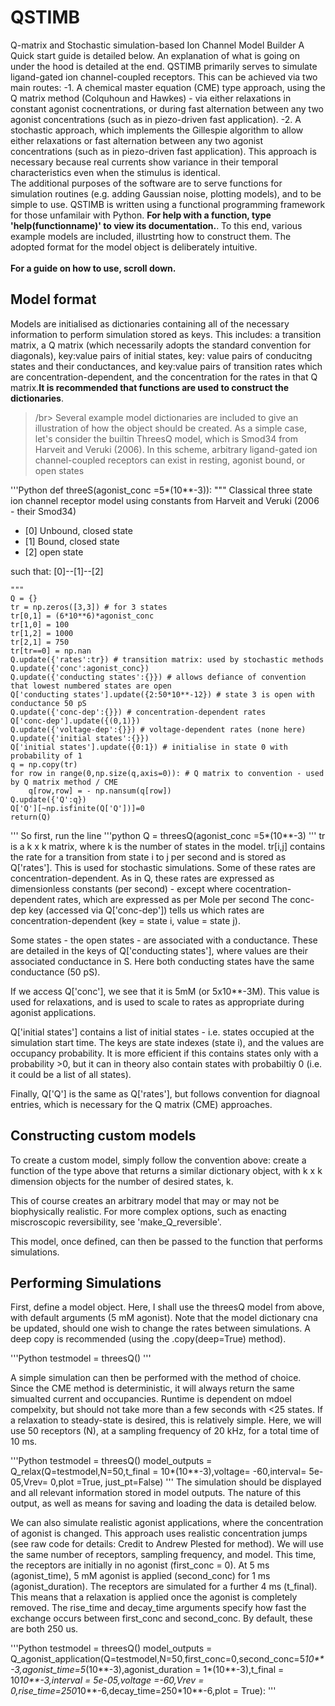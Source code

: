 # QSTIMB
Q-matrix and Stochastic simulation-based Ion Channel Model Builder
A Quick start guide is detailed below. An explanation of what is going on under the hood is detailed at the end.
QSTIMB primarily serves to simulate ligand-gated ion channel-coupled receptors. This can be achieved via two main routes:
-1. A chemical master equation (CME) type approach, using the Q matrix method (Colquhoun and Hawkes) - via either relaxations in constant agonist cocnentrations, or during fast alternation between any two agonist concentrations (such as in piezo-driven fast application).
-2. A stochastic approach, which implements the Gillespie algorithm to allow either relaxations or fast alternation between any two agonist concentrations (such as in piezo-driven fast application). This approach is necessary because real currents show variance in their temporal characteristics even when the stimulus is identical.
</br>
The additional purposes of the software are to serve functions for simulation routines (e.g. adding Gaussian noise, plotting models), and to be simple to use. QSTIMB is written using a functional programming framework for those unfamilair with Python. **For help with a function, type 'help(functionname)' to view its documentation.**. To this end, various example models are included, illustrting how to construct them. The adopted format for the model object is deliberately intuitive.
</br>  
**For a guide on how to use, scroll down.**
</br>  
## **Model format**
Models are initialised as dictionaries containing all of the necessary information to perform simulation stored as keys. This includes: a transition matrix, a Q matrix (which necessarily adopts the standard convention for diagonals), key:value pairs of initial states, key: value pairs of conducitng states and their conductances, and key:value pairs of transition rates which are concentration-dependent, and the concentration for the rates in that Q matrix.**It is recommended that functions are used to construct the dictionaries**.
>/br>
Several example model dictionaries are included to give an illustration of how the object should be created. As a simple case, let's consider the builtin ThreesQ model, which is Smod34 from Harveit and Veruki (2006). In this scheme, arbitrary ligand-gated ion channel-coupled receptors can exist in resting, agonist bound, or open states

'''Python
def threeS(agonist_conc =5*(10**-3)):
    """
   Classical three state ion channel receptor model
   using constants from Harveit and Veruki (2006 - their Smod34)
   
   - [0] Unbound, closed state
   - [1] Bound, closed state
   - [2] open state
   
   such that:
       [0]--[1]--[2]
   
    """
    Q = {}
    tr = np.zeros([3,3]) # for 3 states
    tr[0,1] = (6*10**6)*agonist_conc
    tr[1,0] = 100
    tr[1,2] = 1000
    tr[2,1] = 750
    tr[tr==0] = np.nan
    Q.update({'rates':tr}) # transition matrix: used by stochastic methods
    Q.update({'conc':agonist_conc})
    Q.update({'conducting states':{}}) # allows defiance of convention that lowest numbered states are open
    Q['conducting states'].update({2:50*10**-12}) # state 3 is open with conductance 50 pS
    Q.update({'conc-dep':{}}) # concentration-dependent rates
    Q['conc-dep'].update({(0,1)})
    Q.update({'voltage-dep':{}}) # voltage-dependent rates (none here)
    Q.update({'initial states':{}})
    Q['initial states'].update({0:1}) # initialise in state 0 with probability of 1
    q = np.copy(tr)
    for row in range(0,np.size(q,axis=0)): # Q matrix to convention - used by Q matrix method / CME
        q[row,row] = - np.nansum(q[row])
    Q.update({'Q':q})
    Q['Q'][~np.isfinite(Q['Q'])]=0
    return(Q)
'''
So first, run the line
'''python
Q = threesQ(agonist_conc =5*(10**-3)
'''
tr is a k x k matrix, where k is the number of states in the model. 
    tr[i,j] contains the rate for a transition from state i to j per second and is stored as Q['rates']. This is used for stochastic simulations. Some of these rates        are concentration-dependent. As in Q, these rates are expressed as dimensionless constants (per second) - except where cocentration-dependent rates, which are         expressed as per Mole per second
    The conc-dep key (accessed via Q['conc-dep']) tells us which rates are concentration-dependent (key = state i, value = state j). 
    
Some states - the open states - are associated with a conductance. These are detailed in the keys of Q['conducting states'], where values are their associated conductance in S. Here both conducting states have the same conductance (50 pS). 

If we access Q['conc'], we see that it is 5mM (or 5x10**-3M). This value is used for relaxations, and is used to scale to rates as appropriate during agonist applications.

Q['initial states'] contains a list of initial states - i.e. states occupied at the simulation start time. The keys are state indexes (state i), and the values are occupancy probability. It is more efficient if this contains states only with a probability >0, but it can in theory also contain states with probabiltiy 0 (i.e. it could be a list of all states). 

Finally, Q['Q'] is the same as Q['rates'], but follows convention for diagnoal entries, which is necessary for the Q matrix (CME) approaches.

## **Constructing custom models**
To create a custom model, simply follow the convention above: create a function of the type above that returns a similar dictionary object, with k x k dimension objects for the number of desired states, k.

This of course creates an arbitrary model that may or may not be biophysically realistic. For more complex options, such as enacting miscroscopic reversibility, see 'make_Q_reversible'.

This model, once defined, can then be passed to the function that performs simulations.

## **Performing Simulations**
First, define a model object. Here, I shall use the threesQ model from above, with default arguments (5 mM agonist). Note that the model dictionary cna be updated, should one wish to change the rates between simulations. A deep copy is recommended (using the .copy(deep=True) method).

'''Python
testmodel = threesQ()
'''

A simple simulation can then be performed with the method of choice. Since the CME method is deterministic, it will always return the same simualted current and occupancies. Runtime is dependent on mdoel compelxity, but should not take more than a few seconds with <25 states. If a relaxation  to steady-state is desired, this is relatively simple. Here, we will use 50 receptors (N), at a sampling frequency of 20 kHz, for a total time of 10 ms.

'''Python
testmodel = threesQ()
model_outputs = Q_relax(Q=testmodel,N=50,t_final = 10*(10**-3),voltage= -60,interval= 5e-05,Vrev= 0,plot =True, just_pt=False)
'''
The simulation should be displayed and all relevant information stored in model outputs. The nature of this output, as well as means for saving and loading the data is detailed below.

We can also simulate realistic agonist applications, where the concentration of agonist is changed. This approach uses realistic concentration jumps (see raw code for details: Credit to Andrew Plested for method). We will use the same number of receptors, sampling frequency, and model. This time, the receptors are initially in no agonist (first_conc = 0). At 5 ms (agonist_time), 5 mM agonist is applied (second_conc) for 1 ms (agonist_duration). The receptors are simulated for a further 4 ms (t_final). This means that a relaxation is applied once the agonist is completely removed. The rise_time and decay_time arguments specify how fast the exchange occurs between first_conc and second_conc. By default, these are both  250 us.

'''Python
testmodel = threesQ()
model_outputs = Q_agonist_application(Q=testmodel,N=50,first_conc=0,second_conc=5*10**-3,agonist_time=5*(10**-3),agonist_duration = 1*(10**-3),t_final = 10*10**-3,interval = 5e-05,voltage =-60,Vrev = 0,rise_time=250*10**-6,decay_time=250*10**-6,plot = True):
'''










